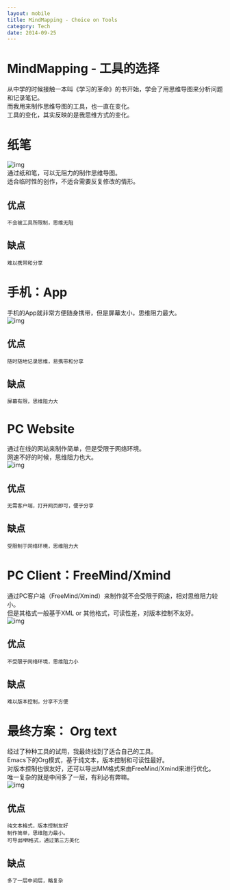 ```yaml
---
layout: mobile
title: MindMapping - Choice on Tools
category: Tech
date: 2014-09-25
---
```


MindMapping - 工具的选择
=====================
 从中学的时候接触一本叫《学习的革命》的书开始，学会了用思维导图来分析问题和记录笔记。   
 而我用来制作思维导图的工具，也一直在变化。   
 工具的变化，其实反映的是我思维方式的变化。  

# 纸笔
![img](/img/2014/MindMapping-Tools-1.jpg)  
 通过纸和笔，可以无阻力的制作思维导图。  
 适合临时性的创作，不适合需要反复修改的情形。  
## 优点
    不会被工具所限制，思维无阻
## 缺点
    难以携带和分享
	
# 手机：App
 手机的App就非常方便随身携带，但是屏幕太小，思维阻力最大。  
![img](/img/2014/MindMapping-Tools-2.jpg)  
## 优点
    随时随地记录思维，易携带和分享
## 缺点
    屏幕有限，思维阻力大
	
# PC Website
 通过在线的网站来制作简单，但是受限于网络环境。  
 网速不好的时候，思维阻力也大。  
![img](/img/2014/MindMapping-Tools-3.png)  
## 优点
    无需客户端，打开网页即可，便于分享
## 缺点
    受限制于网络环境，思维阻力大
	
# PC Client：FreeMind/Xmind
 通过PC客户端（FreeMind/Xmind）来制作就不会受限于网速，相对思维阻力较小。  
 但是其格式一般基于XML or 其他格式，可读性差，对版本控制不友好。  
![img](/img/2014/MindMapping-Tools-4.png)  
## 优点
    不受限于网络环境，思维阻力小
## 缺点
    难以版本控制，分享不方便
	
# 最终方案： Org text
 经过了种种工具的试用，我最终找到了适合自己的工具。  
 Emacs下的Org模式，基于纯文本，版本控制和可读性最好。  
 对版本控制也很友好，还可以导出MM格式来由FreeMind/Xmind来进行优化。  
 唯一复杂的就是中间多了一层，有利必有弊嘛。  
![img](/img/2014/MindMapping-Tools-5.png)  
## 优点
    纯文本格式，版本控制友好
    制作简单，思维阻力最小。
    可导出MM格式，通过第三方美化
## 缺点
    多了一层中间层，略复杂


